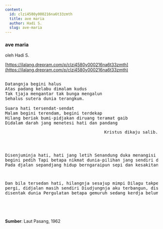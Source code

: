 ```yaml
---
content:
  id: clzi4580y000216na6t33zmth
  title: ave maria
  author: Hadi S.
  slug: ave-maria
---
```

### ave maria

oleh Hadi S.

[https://ilalang.drepram.com/p/clzi4580y000216na6t33zmth](https://ilalang.drepram.com/p/clzi4580y000216na6t33zmth)

<pre> 
Datangnja begini halus 
Atas padang kelabu dimalam kudus 
Tak tjaja mengantar tak bunga mengalun 
Sehalus sutera dunia terangkum.  

Suara hati tersendat-sendat 
Malam begini terendam, begini terdekap 
Hilang beriak bumi-pidjakan diruang teramat gaib 
Didalam darah jang menetesi hati dan pandang 
<pre align="right">Kristus dikaju salib.</pre>

Disenjuminja hati, hati jang letih 
Senandung duka menangisi kenangan begini pedih 
Tapi betapa nikmat dunia-pilihan jang sendiri disiratkan
Pada djalan sepandjang hidup berngaraipun sepi dan kesakitan  

Dan bila tersedan hati, hilangnja sesajup mimpi 
Dilagu takpernah pergi, didjalan masih sendiri 
Diudjungnja aku terbangun, disentak malam disentak dunia
Pergulatan betapa gemuruh sedang kerdja belum selesai.
</pre>
<br/><br/>  

**Sumber**: Laut Pasang, 1962
